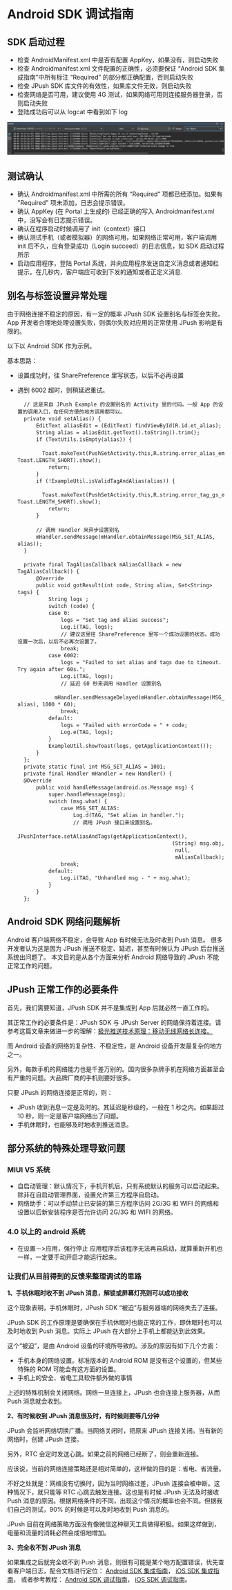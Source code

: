 # Android SDK 调试指南

## SDK 启动过程

+ 检查 AndroidManifest.xml 中是否有配置 AppKey，如果没有，则启动失败
+ 检查 Androidmanifest.xml 文件配置的正确性，必须要保证 “Android SDK 集成指南”中所有标注 “Required” 的部分都正确配置，否则启动失败
+ 检查 JPush SDK 库文件的有效性，如果库文件无效，则启动失败
+ 检查网络是否可用，建议使用 4G 测试，如果网络可用则连接服务器登录，否则启动失败
+ 登陆成功后可以从 logcat 中看到如下 log

![](../image/jpush1.png)

## 测试确认

+ 确认 Androidmanifest.xml 中所需的所有 “Required” 项都已经添加。如果有 "Required" 项未添加，日志会提示错误。
+ 确认 AppKey (在 Portal 上生成的) 已经正确的写入 Androidmanifest.xml 中，没写会有日志提示错误。
+ 确认在程序启动时候调用了 init（context）接口
+ 确认测试手机（或者模拟器）的网络可用，如果网络正常可用，客户端调用 init 后不久，应有登录成功（Login succeed）的日志信息，如 SDK 启动过程所示
+ 启动应用程序，登陆 Portal 系统，并向应用程序发送自定义消息或者通知栏提示。在几秒内，客户端应可收到下发的通知或者正定义消息.



## 别名与标签设置异常处理

由于网络连接不稳定的原因，有一定的概率 JPush SDK 设置别名与标签会失败。
App 开发者合理地处理设置失败，则偶尔失败对应用的正常使用 JPush 影响是有限的。

以下以 Android SDK 作为示例。

基本思路：

+ 设置成功时，往 SharePreference 里写状态，以后不必再设置
+ 遇到 6002 超时，则稍延迟重试。


		// 这是来自 JPush Example 的设置别名的 Activity 里的代码。一般 App 的设置的调用入口，在任何方便的地方调用都可以。
		private void setAlias() {
		    EditText aliasEdit = (EditText) findViewById(R.id.et_alias);
		    String alias = aliasEdit.getText().toString().trim();
		    if (TextUtils.isEmpty(alias)) {
		        Toast.makeText(PushSetActivity.this,R.string.error_alias_empty, Toast.LENGTH_SHORT).show();
		        return;
		    }
		    if (!ExampleUtil.isValidTagAndAlias(alias)) {
		        Toast.makeText(PushSetActivity.this,R.string.error_tag_gs_empty, Toast.LENGTH_SHORT).show();
		        return;
		    }

		    // 调用 Handler 来异步设置别名
		    mHandler.sendMessage(mHandler.obtainMessage(MSG_SET_ALIAS, alias));
		}

		private final TagAliasCallback mAliasCallback = new TagAliasCallback() {
		    @Override
		    public void gotResult(int code, String alias, Set<String> tags) {
		        String logs ;
		        switch (code) {
		        case 0:
		            logs = "Set tag and alias success";
		            Log.i(TAG, logs);
		            // 建议这里往 SharePreference 里写一个成功设置的状态。成功设置一次后，以后不必再次设置了。
		            break;
		        case 6002:
		            logs = "Failed to set alias and tags due to timeout. Try again after 60s.";
		            Log.i(TAG, logs);
		            // 延迟 60 秒来调用 Handler 设置别名
		            mHandler.sendMessageDelayed(mHandler.obtainMessage(MSG_SET_ALIAS, alias), 1000 * 60);
		            break;
		        default:
		            logs = "Failed with errorCode = " + code;
		            Log.e(TAG, logs);
		        }
		        ExampleUtil.showToast(logs, getApplicationContext());
		    }
		};
		private static final int MSG_SET_ALIAS = 1001;
		private final Handler mHandler = new Handler() {
		@Override
		    public void handleMessage(android.os.Message msg) {
		        super.handleMessage(msg);
		        switch (msg.what) {
		        	case MSG_SET_ALIAS:
		        		Log.d(TAG, "Set alias in handler.");
		                // 调用 JPush 接口来设置别名。
		            	JPushInterface.setAliasAndTags(getApplicationContext(),
		            							        (String) msg.obj,
		            							         null,
		            							         mAliasCallback);
		            break;
		        default:
		            Log.i(TAG, "Unhandled msg - " + msg.what);
		        }
		    }		        				        
		};


## Android SDK 网络问题解析

Android 客户端网络不稳定，会导致 App 有时候无法及时收到 Push 消息。
很多开发者认为这是因为 JPush 推送不稳定、延迟，甚至有时候认为 JPush 后台推送系统出问题了。
本文目的是从各个方面来分析 Android 网络导致的 JPush 不能正常工作的问题。

## JPush 正常工作的必要条件

首先，我们需要知道，JPush SDK  并不是集成到 App 后就必然一直工作的。

其正常工作的必要条件是：JPush SDK 与 JPush Server 的网络保持着连接。请参考这篇文章来做进一步的理解：[极光推送技术原理：移动无线网络长连接。](http://blog.jiguang.cn/jpush_wireless_push_principle/)

而 Android 设备的网络的复杂性、不稳定性，是 Android 设备开发最复杂的地方之一。

另外，每款手机的网络能力也是千差万别的。国内很多杂牌手机在网络方面甚至会有严重的问题。大品牌厂商的手机则要好很多。

只要 JPush 的网络连接是正常的，则：

+ JPush 收到消息一定是及时的。其延迟是秒级的，一般在 1 秒之内。如果超过 10 秒，则一定是客户端网络出了问题。
+ 手机休眠时，也能够及时地收到推送消息。

## 部分系统的特殊处理导致问题

### MIUI V5 系统

+ 自启动管理：默认情况下，手机开机后，只有系统默认的服务可以启动起来。除非在自启动管理界面，设置允许第三方程序自启动。
+ 网络助手：可以手动禁止已安装的第三方程序访问 2G/3G 和 WIFI 的网络和设置以后新安装程序是否允许访问 2G/3G 和 WIFI 的网络。


### 4.0 以上的 android 系统

+ 在设置－>应用，强行停止 应用程序后该程序无法再自启动，就算重新开机也一样，一定要手动开启才能运行起来。

### 让我们从目前得到的反馈来整理调试的思路

**1、手机休眠时收不到 JPush 消息，解锁或屏幕灯亮则可以成功接收**     

这个现象表明，手机休眠时，JPush SDK “被迫”与服务器端的网络失去了连接。

JPush SDK 的工作原理是要确保在手机休眠时也能正常的工作，即休眠时也可以及时地收到 Push 消息。实际上 JPush 在大部分上手机上都能达到此效果。

这个“被迫”，是由 Android 设备的环境所导致的。涉及的原因有如下几个方面：

+ 手机本身的网络设置。标准版本的 Android ROM 是没有这个设置的，但某些特殊的 ROM 可能会有这方面的设置。
+ 手机上的安全、省电工具软件额外做的事情

上述的特殊机制会关闭网络。网络一旦连接上，JPush 也会连接上服务器，从而 Push 消息就会收到。    

**2、有时候收到 JPush 消息很及时，有时候则要等几分钟**    

JPush 会监听网络切换广播。当网络关闭时，把原来 JPush 连接关闭。当有新的网络时，创建 JPush 连接。

另外，RTC 会定时发送心跳。如果之前的网络已经断了，则会重新连接。

应该说，当前的网络连接策略还是相对简单的，这样做的目的是：省电、省流量。

不好之处就是：网络没有切换时，因为当时网络过差，JPush 连接会被中断。这种情况下，就只能等 RTC 心跳去触发连接。这也是有时候 JPush 无法及时接收 Push 消息的原因。根据网络条件的不同，出现这个情况的概率也会不同。但据我们自己的测试，90% 的时候是可以及时地收到 Push 消息的。

JPush 目前在网络策略方面没有像微信这种聊天工具做得积极。如果这样做到，电量和流量的消耗必然会成倍地增加。    

**3、完全收不到 JPush 消息**    

如果集成之后就完全收不到 Push 消息，则很有可能是某个地方配置错误，优先查看客户端日志，配合文档进行定位：
[Android SDK 集成指南](https://docs.jiguang.cn/jpush/client/Android/android_guide/)，
[iOS SDK 集成指南](https://docs.jiguang.cn/jpush/client/iOS/ios_guide_new/)，
或者参考教程：
[Android SDK 调试指南](https://docs.jiguang.cn/jpush/client/Android/android_debug_guide/)，
[iOS SDK 调试指南](https://docs.jiguang.cn/jpush/client/iOS/ios_debug_guide/)。


